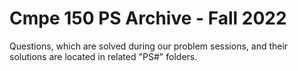 # Cmpe 150 PS Archive - Fall 2022

Questions, which are solved during our problem sessions, and their solutions are located in related "PS#" folders.
